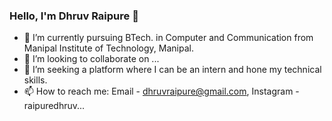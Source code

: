 ### Hello, I'm Dhruv Raipure 👋
- 🌱 I’m currently pursuing BTech. in Computer and Communication from Manipal Institute of Technology, Manipal.
- 👯 I’m looking to collaborate on ...
- 🤔 I’m seeking a platform where I can be an intern and hone my technical
skills.
- 📫 How to reach me: Email - dhruvraipure@gmail.com, Instagram - raipuredhruv...

